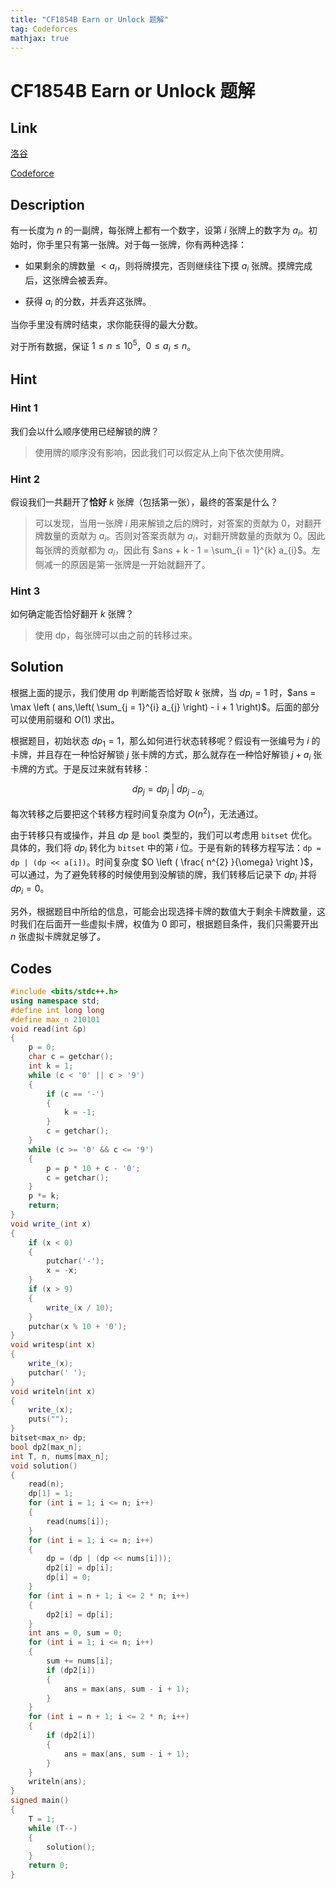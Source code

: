 ```yaml
---
title: "CF1854B Earn or Unlock 题解"
tag: Codeforces
mathjax: true
---
```


# CF1854B Earn or Unlock 题解

## Link

[洛谷](https://www.luogu.com.cn/problem/CF1854B)

[Codeforce](https://codeforces.com/problemset/problem/1854/B)

## Description

有一长度为 $n$ 的一副牌，每张牌上都有一个数字，设第 $i$ 张牌上的数字为 $a_i$。初始时，你手里只有第一张牌。对于每一张牌，你有两种选择：

- 如果剩余的牌数量 $< a_i$，则将牌摸完，否则继续往下摸 $a_i$ 张牌。摸牌完成后，这张牌会被丢弃。

- 获得 $a_i$ 的分数，并丢弃这张牌。

当你手里没有牌时结束，求你能获得的最大分数。

对于所有数据，保证 $1 \le n \le 10 ^ 5$，$0 \le a_i \le n$。

## Hint

### Hint $1$

我们会以什么顺序使用已经解锁的牌？

> 使用牌的顺序没有影响，因此我们可以假定从上向下依次使用牌。

### Hint $2$

假设我们一共翻开了**恰好** $k$ 张牌（包括第一张），最终的答案是什么？

> 可以发现，当用一张牌 $i$ 用来解锁之后的牌时，对答案的贡献为 $0$，对翻开牌数量的贡献为 $a_{i}$。否则对答案贡献为 $a_{i}$，对翻开牌数量的贡献为 $0$。因此每张牌的贡献都为 $a_{i}$，因此有 $ans + k - 1 = \sum_{i = 1}^{k} a_{i}$。左侧减一的原因是第一张牌是一开始就翻开了。

### Hint $3$

如何确定能否恰好翻开 $k$ 张牌？

> 使用 dp，每张牌可以由之前的转移过来。


## Solution

根据上面的提示，我们使用 dp 判断能否恰好取 $k$ 张牌，当 $dp_{i} = 1$ 时，$ans = \max \left ( ans,\left( \sum_{j = 1}^{i} a_{j} \right) - i + 1 \right)$。后面的部分可以使用前缀和 $O(1)$ 求出。

根据题目，初始状态 $dp_{1} = 1$，那么如何进行状态转移呢？假设有一张编号为 $i$ 的卡牌，并且存在一种恰好解锁 $j$ 张卡牌的方式，那么就存在一种恰好解锁 $j + a_{i}$ 张卡牌的方式。于是反过来就有转移：

$$dp_{j} = dp_{j}\ | \ dp_{j - a_{i}}$$

每次转移之后要把这个转移方程时间复杂度为 $O \left ( n^{2}\right )$，无法通过。

由于转移只有或操作，并且 $dp$ 是 `bool` 类型的，我们可以考虑用 `bitset` 优化。具体的，我们将 $dp_{i}$ 转化为 `bitset` 中的第 $i$ 位。于是有新的转移方程写法：`dp = dp | (dp << a[i])`。时间复杂度 $O \left ( \frac{ n^{2} }{\omega} \right )$，可以通过，为了避免转移的时候使用到没解锁的牌，我们转移后记录下 $dp_{i}$ 并将 $dp_{i} = 0$。

另外，根据题目中所给的信息，可能会出现选择卡牌的数值大于剩余卡牌数量，这时我们在后面开一些虚拟卡牌，权值为 $0$ 即可，根据题目条件，我们只需要开出 $n$ 张虚拟卡牌就足够了。

## Codes

```cpp
#include <bits/stdc++.h>
using namespace std;
#define int long long
#define max_n 210101
void read(int &p)
{
    p = 0;
    char c = getchar();
    int k = 1;
    while (c < '0' || c > '9')
    {
        if (c == '-')
        {
            k = -1;
        }
        c = getchar();
    }
    while (c >= '0' && c <= '9')
    {
        p = p * 10 + c - '0';
        c = getchar();
    }
    p *= k;
    return;
}
void write_(int x)
{
    if (x < 0)
    {
        putchar('-');
        x = -x;
    }
    if (x > 9)
    {
        write_(x / 10);
    }
    putchar(x % 10 + '0');
}
void writesp(int x)
{
    write_(x);
    putchar(' ');
}
void writeln(int x)
{
    write_(x);
    puts("");
}
bitset<max_n> dp;
bool dp2[max_n];
int T, n, nums[max_n];
void solution()
{
    read(n);
    dp[1] = 1;
    for (int i = 1; i <= n; i++)
    {
        read(nums[i]);
    }
    for (int i = 1; i <= n; i++)
    {
        dp = (dp | (dp << nums[i]));
        dp2[i] = dp[i];
        dp[i] = 0;
    }
    for (int i = n + 1; i <= 2 * n; i++)
    {
        dp2[i] = dp[i];
    }
    int ans = 0, sum = 0;
    for (int i = 1; i <= n; i++)
    {
        sum += nums[i];
        if (dp2[i])
        {
            ans = max(ans, sum - i + 1);
        }
    }
    for (int i = n + 1; i <= 2 * n; i++)
    {
        if (dp2[i])
        {
            ans = max(ans, sum - i + 1);
        }
    }
    writeln(ans);
}
signed main()
{
    T = 1;
    while (T--)
    {
        solution();
    }
    return 0;
}
```